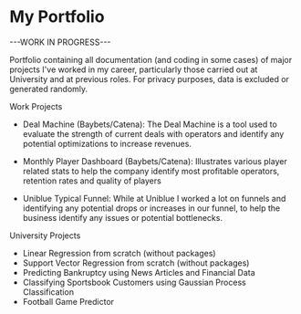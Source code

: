 # My Portfolio

---WORK IN PROGRESS---

Portfolio containing all documentation (and coding in some cases) of major projects I've worked in my career, particularly those carried out at University and at previous roles.
For privacy purposes, data is excluded or generated randomly.

Work Projects
- Deal Machine (Baybets/Catena):
The Deal Machine is a tool used to evaluate the strength of current deals with operators and identify any potential optimizations to increase revenues.

- Monthly Player Dashboard (Baybets/Catena):
Illustrates various player related stats to help the company identify most profitable operators, retention rates and quality of players

- Uniblue Typical Funnel:
While at Uniblue I worked a lot on funnels and identifying any potential drops or increases in our funnel, to help the business identify any issues or potential bottlenecks.

University Projects
- Linear Regression from scratch (without packages)
- Support Vector Regression from scratch (without packages)
- Predicting Bankruptcy using News Articles and Financial Data
- Classifying Sportsbook Customers using Gaussian Process Classification
- Football Game Predictor
